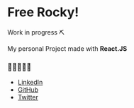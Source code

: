 # Free Rocky!

Work in progress ⛏

My personal Project made with **React.JS**

### 🚀🚀🚀🚀🚀

- [LinkedIn](https://www.linkedin.com/in/laura-portillo-rodr%C3%ADguez-21965a86/)
- [GitHub](https://github.com/lauraportillo)
- [Twitter](https://twitter.com/LauraPo02860847)
